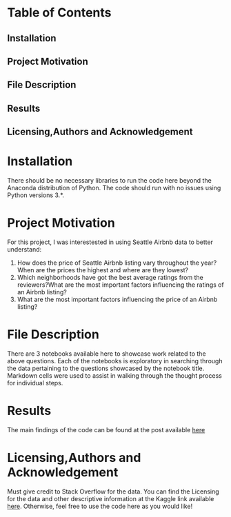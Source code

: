 # Table of Contents
## Installation
## Project Motivation
## File Description
## Results
## Licensing,Authors and Acknowledgement



# Installation
There should be no necessary libraries to run the code here beyond the Anaconda distribution of Python. The code should run with no issues using Python versions 3.*.


# Project Motivation
For this project, I was interestested in using Seattle Airbnb data to better understand:
1) How does the price of Seattle Airbnb listing vary throughout the year?When are the prices the highest and where are they lowest?
2) Which neighborhoods have got the best average ratings from the reviewers?What are the most important factors influencing the ratings of an Airbnb listing?
3) What are the most important factors influencing the price of an Airbnb listing?

# File Description
There are 3 notebooks available here to showcase work related to the above questions. Each of the notebooks is exploratory in searching through the data pertaining to the questions showcased by the notebook title. Markdown cells were used to assist in walking through the thought process for individual steps.

# Results
The main findings of the code can be found at the post available [here](https://medium.com/@sumit.yg/analyzing-seattle-s-airbnb-listings-data-49abdc0977c8)

# Licensing,Authors and Acknowledgement
Must give credit to Stack Overflow for the data. You can find the Licensing for the data and other descriptive information at the Kaggle link available [here](https://www.kaggle.com/airbnb/seattle/data). Otherwise, feel free to use the code here as you would like!
